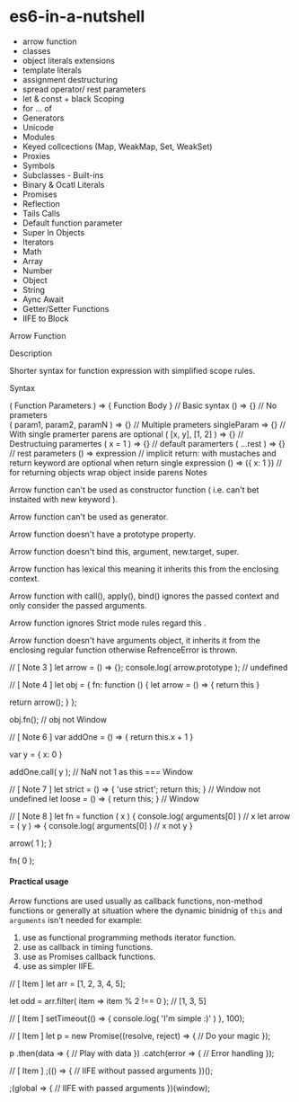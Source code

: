 # es6-in-a-nutshell
+ arrow function
+ classes
+ object literals extensions
+ template literals
+ assignment destructuring
+ spread operator/ rest parameters
+ let & const + black Scoping
+ for ... of
+ Generators
+ Unicode
+ Modules
+ Keyed collcections (Map, WeakMap, Set, WeakSet)
+ Proxies
+ Symbols
+ Subclasses - Built-ins
+ Binary & Ocatl Literals
+ Promises
+ Reflection
+ Tails Calls
+ Default function parameter
+ Super In Objects
+ Iterators
+ Math
+ Array
+ Number
+ Object
+ String
+ Aync Await
+ Getter/Setter Functions
+ IIFE to Block


Arrow Function

Description

Shorter syntax for function expression with simplified scope rules.

Syntax

( Function Parameters ) => { Function Body }   // Basic syntax
() => {} // No prameters   
( param1, param2, paramN ) => {} // Multiple prameters
singleParam => {} // With single pramerter parens are optional
( [x, y], [1, 2] ) => {} // Destructuing paramertes
( x = 1 ) => {} // default paramerters
( ...rest ) => {} // rest parameters
() => expression // implicit return: with mustaches and return keyword are optional when return single expression
() => ({ x: 1 }) // for returning objects wrap object inside parens
Notes

Arrow function can't be used as constructor function ( i.e. can't bet instaited with new keyword ).

Arrow function can't be used as generator.

Arrow function doesn't have a prototype property.

Arrow function doesn't bind this, argument, new.target, super.

Arrow function has lexical this meaning it inherits this from the enclosing context.

Arrow function with call(), apply(), bind() ignores the passed context and only consider the passed arguments.

Arrow function ignores Strict mode rules regard this .

Arrow function doesn't have arguments object, it inherits it from the enclosing regular function otherwise RefrenceError is thrown.

// [ Note 3 ]
let arrow = () => {}; console.log( arrow.prototype ); // undefined

// [ Note 4 ] let obj = { fn: function () { let arrow = () => { return this }

return arrow();
} };

obj.fn(); // obj not Window

// [ Note 6 ] var addOne = () => { return this.x + 1 }

var y = { x: 0 }

addOne.call( y ); // NaN not 1 as this === Window

// [ Note 7 ] let strict = () => { 'use strict'; return this; } // Window not undefined let loose = () => { return this; } // Window

// [ Note 8 ] let fn = function ( x ) { console.log( arguments[0] ) // x let arrow = ( y ) => { console.log( arguments[0] ) // x not y }

arrow( 1 ); }

fn( 0 );


#### Practical usage
Arrow functions are used usually as callback functions, non-method functions or generally at situation where the dynamic binidnig of `this` and `arguments` isn't needed for example:

1. use as functional programming methods iterator function.
2. use as callback in timing functions.
3. use as Promises callback functions.
4. use as simpler IIFE.

// [ Item ]
let arr = [1, 2, 3, 4, 5];

let odd = arr.filter( item => item % 2 !== 0 ); // [1, 3, 5]


// [ Item ]
setTimeout(() => {
  console.log( 'I\'m simple :)' )
}, 100);


// [ Item ]
let p = new Promise((resolve, reject) => {
  // Do your magic
});

p
  .then(data => {
    // Play with data
  })
  .catch(error => {
    // Error handling
  });


// [ Item ]
;(() => {
  // IIFE without passed arguments
})();

;(global => {
  // IIFE with passed arguments
})(window);
